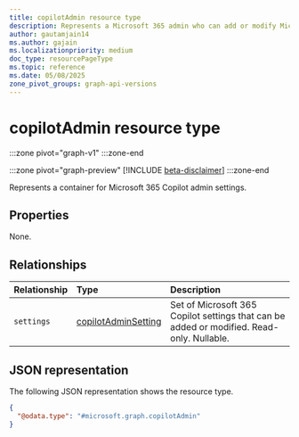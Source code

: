 ```yaml
---
title: copilotAdmin resource type
description: Represents a Microsoft 365 admin who can add or modify Microsoft 365 Copilot settings.
author: gautamjain14
ms.author: gajain
ms.localizationpriority: medium
doc_type: resourcePageType
ms.topic: reference
ms.date: 05/08/2025
zone_pivot_groups: graph-api-versions
---
```


# copilotAdmin resource type

<!-- cSpell:ignore gautamjain14 gajain -->

:::zone pivot="graph-v1"
:::zone-end

:::zone pivot="graph-preview"
[!INCLUDE [beta-disclaimer](../../includes/beta-disclaimer.md)]
:::zone-end

Represents a container for Microsoft 365 Copilot admin settings.

## Properties

None.

## Relationships

| Relationship | Type                                          | Description                                                                               |
|:-------------|:----------------------------------------------|:------------------------------------------------------------------------------------------|
| `settings`   | [copilotAdminSetting](copilotadminsetting.md) | Set of Microsoft 365 Copilot settings that can be added or modified. Read-only. Nullable. |

## JSON representation

The following JSON representation shows the resource type.

``` json
{
  "@odata.type": "#microsoft.graph.copilotAdmin"
}
```
